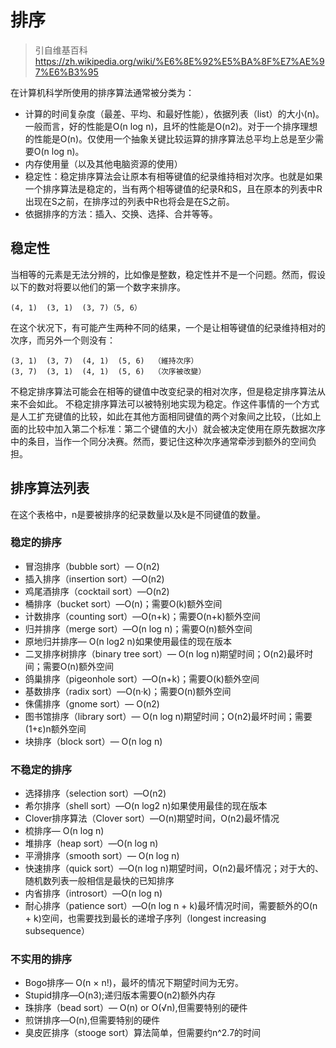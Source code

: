 # 排序
> 引自维基百科 https://zh.wikipedia.org/wiki/%E6%8E%92%E5%BA%8F%E7%AE%97%E6%B3%95

在计算机科学所使用的排序算法通常被分类为：  
* 计算的时间复杂度（最差、平均、和最好性能），依据列表（list）的大小(n)。一般而言，好的性能是O(n log n)，且坏的性能是O(n2)。对于一个排序理想的性能是O(n)。仅使用一个抽象关键比较运算的排序算法总平均上总是至少需要O(n log n)。
* 内存使用量（以及其他电脑资源的使用）
* 稳定性：稳定排序算法会让原本有相等键值的纪录维持相对次序。也就是如果一个排序算法是稳定的，当有两个相等键值的纪录R和S，且在原本的列表中R出现在S之前，在排序过的列表中R也将会是在S之前。
* 依据排序的方法：插入、交换、选择、合并等等。

## 稳定性
当相等的元素是无法分辨的，比如像是整数，稳定性并不是一个问题。然而，假设以下的数对将要以他们的第一个数字来排序。  
````
(4, 1)  (3, 1)  (3, 7)（5, 6）
````  
在这个状况下，有可能产生两种不同的结果，一个是让相等键值的纪录维持相对的次序，而另外一个则没有：
```
(3, 1)  (3, 7)  (4, 1)  (5, 6)  （維持次序）
(3, 7)  (3, 1)  (4, 1)  (5, 6)  （次序被改變）
```
不稳定排序算法可能会在相等的键值中改变纪录的相对次序，但是稳定排序算法从来不会如此。
不稳定排序算法可以被特别地实现为稳定。作这件事情的一个方式是人工扩充键值的比较，如此在其他方面相同键值的两个对象间之比较，（比如上面的比较中加入第二个标准：第二个键值的大小）就会被决定使用在原先数据次序中的条目，当作一个同分决赛。然而，要记住这种次序通常牵涉到额外的空间负担。

## 排序算法列表
在这个表格中，n是要被排序的纪录数量以及k是不同键值的数量。
### 稳定的排序
* 冒泡排序（bubble sort）— O(n2)
* 插入排序（insertion sort）—O(n2)
* 鸡尾酒排序（cocktail sort）—O(n2)
* 桶排序（bucket sort）—O(n)；需要O(k)额外空间
* 计数排序（counting sort）—O(n+k)；需要O(n+k)额外空间
* 归并排序（merge sort）—O(n log n)；需要O(n)额外空间
* 原地归并排序— O(n log2 n)如果使用最佳的现在版本
* 二叉排序树排序（binary tree sort）— O(n log n)期望时间；O(n2)最坏时间；需要O(n)额外空间
* 鸽巢排序（pigeonhole sort）—O(n+k)；需要O(k)额外空间
* 基数排序（radix sort）—O(n·k)；需要O(n)额外空间
* 侏儒排序（gnome sort）— O(n2)
* 图书馆排序（library sort）— O(n log n)期望时间；O(n2)最坏时间；需要(1+ε)n额外空间
* 块排序（block sort）— O(n log n)
### 不稳定的排序
* 选择排序（selection sort）—O(n2)
* 希尔排序（shell sort）—O(n log2 n)如果使用最佳的现在版本
* Clover排序算法（Clover sort）—O(n)期望时间，O(n2)最坏情况
* 梳排序— O(n log n)
* 堆排序（heap sort）—O(n log n)
* 平滑排序（smooth sort）— O(n log n)
* 快速排序（quick sort）—O(n log n)期望时间，O(n2)最坏情况；对于大的、随机数列表一般相信是最快的已知排序
* 内省排序（introsort）—O(n log n)
* 耐心排序（patience sort）—O(n log n + k)最坏情况时间，需要额外的O(n + k)空间，也需要找到最长的递增子序列（longest increasing subsequence）
### 不实用的排序
* Bogo排序— O(n × n!)，最坏的情况下期望时间为无穷。
* Stupid排序—O(n3);递归版本需要O(n2)额外内存
* 珠排序（bead sort）— O(n) or O(√n),但需要特别的硬件
* 煎饼排序—O(n),但需要特别的硬件
* 臭皮匠排序（stooge sort）算法简单，但需要约n^2.7的时间